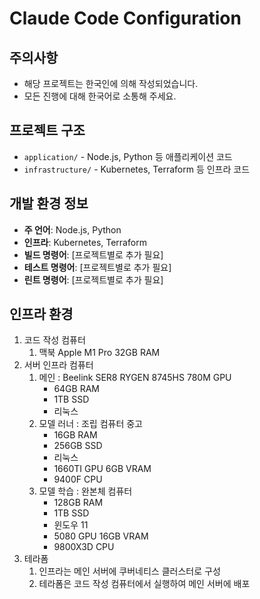 # Claude Code Configuration

## 주의사항

- 해당 프로젝트는 한국인에 의해 작성되었습니다.
- 모든 진행에 대해 한국어로 소통해 주세요.

## 프로젝트 구조

- `application/` - Node.js, Python 등 애플리케이션 코드
- `infrastructure/` - Kubernetes, Terraform 등 인프라 코드

## 개발 환경 정보

- **주 언어**: Node.js, Python
- **인프라**: Kubernetes, Terraform
- **빌드 명령어**: [프로젝트별로 추가 필요]
- **테스트 명령어**: [프로젝트별로 추가 필요]
- **린트 명령어**: [프로젝트별로 추가 필요]

## 인프라 환경

1. 코드 작성 컴퓨터
    1. 맥북 Apple M1 Pro 32GB RAM
2. 서버 인프라 컴퓨터
    1. 메인 : Beelink SER8 RYGEN 8745HS 780M GPU
        - 64GB RAM
        - 1TB SSD
        - 리눅스
    2. 모델 러너 : 조립 컴퓨터 중고
        - 16GB RAM
        - 256GB SSD
        - 리눅스
        - 1660TI GPU 6GB VRAM
        - 9400F CPU
    3. 모델 학습 : 완본체 컴퓨터
        - 128GB RAM
        - 1TB SSD
        - 윈도우 11
        - 5080 GPU 16GB VRAM
        - 9800X3D CPU
3. 테라폼
    1. 인프라는 메인 서버에 쿠버네티스 클러스터로 구성
    2. 테라폼은 코드 작성 컴퓨터에서 실행하여 메인 서버에 배포